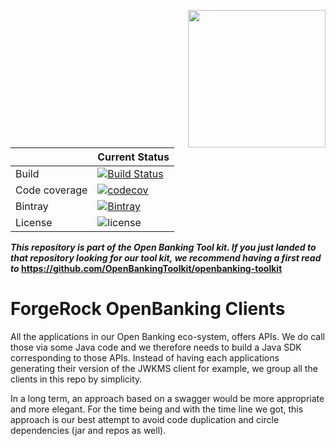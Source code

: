 [<img src="https://raw.githubusercontent.com/ForgeRock/forgerock-logo-dev/master/Logo-fr-dev.png" align="right" width="220px"/>](https://developer.forgerock.com/)

| |Current Status|
|---|---|
|Build|[![Build Status](https://img.shields.io/endpoint.svg?url=https%3A%2F%2Factions-badge.atrox.dev%2FOpenBankingToolkit%2Fopenbanking-clients%2Fbadge%3Fref%3Dmaster&style=flat)](https://actions-badge.atrox.dev/OpenBankingToolkit/openbanking-clients/goto?ref=master)|
|Code coverage|[![codecov](https://codecov.io/gh/OpenBankingToolkit/openbanking-clients/branch/master/graph/badge.svg)](https://codecov.io/gh/OpenBankingToolkit/openbanking-clients)
|Bintray|[![Bintray](https://img.shields.io/bintray/v/openbanking-toolkit/OpenBankingToolkit/openbanking-clients.svg?maxAge=2592000)](https://bintray.com/openbanking-toolkit/OpenBankingToolkit/openbanking-clients)|
|License|![license](https://img.shields.io/github/license/ACRA/acra.svg)|

**_This repository is part of the Open Banking Tool kit. If you just landed to that repository looking for our tool kit,_
_we recommend having a first read to_ https://github.com/OpenBankingToolkit/openbanking-toolkit**

ForgeRock OpenBanking Clients
========================

All the applications in our Open Banking eco-system, offers APIs. We do call those via some Java code and we therefore needs
to build a Java SDK corresponding to those APIs.
Instead of having each applications generating their version of the JWKMS client for example, we group all the clients 
in this repo by simplicity.

In a long term, an approach based on a swagger would be more appropriate and more elegant. For the time being and with the
time line we got, this approach is our best attempt to avoid code duplication and circle dependencies (jar and repos as well).